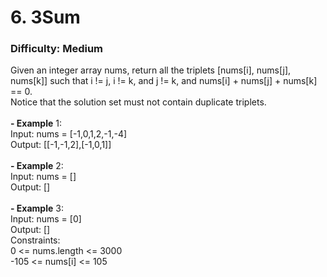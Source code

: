 # 6. 3Sum
### Difficulty: Medium
Given an integer array nums, return all the triplets [nums[i], nums[j], nums[k]] such that i != j, i != k, and j != k, and nums[i] + nums[j] + nums[k] == 0. <br/> Notice that the solution set must not contain duplicate triplets. <br/>   <br/><b>- Example</b> 1: <br/> Input: nums = [-1,0,1,2,-1,-4] <br/> Output: [[-1,-1,2],[-1,0,1]] <br/> <br/><b>- Example</b> 2: <br/> Input: nums = [] <br/> Output: [] <br/> <br/><b>- Example</b> 3: <br/> Input: nums = [0] <br/> Output: [] <br/>   Constraints: <br/> 0 <= nums.length <= 3000 <br/> -105 <= nums[i] <= 105
